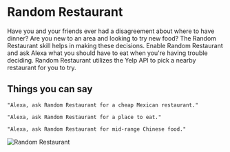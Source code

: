 # Random Restaurant 

Have you and your friends ever had a disagreement about where to have dinner? Are you new to an area and looking to try new food? The Random Restaurant skill helps in making these decisions. Enable Random Restaurant and ask Alexa what you should have to eat when you're having trouble deciding. Random Restaurant utilizes the Yelp API to pick a nearby restaurant for you to try.

## Things you can say
```"Alexa, ask Random Restaurant for a cheap Mexican restaurant."```

```"Alexa, ask Random Restaurant for a place to eat."```

```"Alexa, ask Random Restaurant for mid-range Chinese food."```

![Random Restaurant](https://github.com/cnorick/randomRestaurant/blob/master/RandomRestaurant.png "Random Restaurant")
